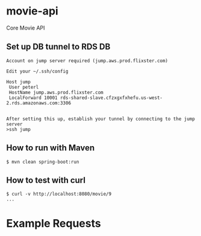 # movie-api
Core Movie API

## Set up DB tunnel to RDS DB
    Account on jump server required (jump.aws.prod.flixster.com)
    
    Edit your ~/.ssh/config 
    
    Host jump
     User peterl 
     HostName jump.aws.prod.flixster.com
     LocalForward 10001 rds-shared-slave.cfzxgxfxhefu.us-west-2.rds.amazonaws.com:3306
     
    
    After setting this up, establish your tunnel by connecting to the jump server
    >ssh jump

## How to run with Maven

    $ mvn clean spring-boot:run

## How to test with curl

    $ curl -v http://localhost:8080/movie/9
    ...
# Example Requests
